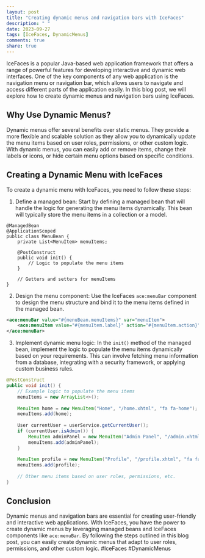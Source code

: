 ```yaml
---
layout: post
title: "Creating dynamic menus and navigation bars with IceFaces"
description: " "
date: 2023-09-27
tags: [IceFaces, DynamicMenus]
comments: true
share: true
---
```


IceFaces is a popular Java-based web application framework that offers a range of powerful features for developing interactive and dynamic web interfaces. One of the key components of any web application is the navigation menu or navigation bar, which allows users to navigate and access different parts of the application easily. In this blog post, we will explore how to create dynamic menus and navigation bars using IceFaces.

## Why Use Dynamic Menus?

Dynamic menus offer several benefits over static menus. They provide a more flexible and scalable solution as they allow you to dynamically update the menu items based on user roles, permissions, or other custom logic. With dynamic menus, you can easily add or remove items, change their labels or icons, or hide certain menu options based on specific conditions.

## Creating a Dynamic Menu with IceFaces

To create a dynamic menu with IceFaces, you need to follow these steps:

1. Define a managed bean: Start by defining a managed bean that will handle the logic for generating the menu items dynamically. This bean will typically store the menu items in a collection or a model.

```
@ManagedBean
@ApplicationScoped
public class MenuBean {
    private List<MenuItem> menuItems;
    
    @PostConstruct
    public void init() {
        // Logic to populate the menu items
    }
    
    // Getters and setters for menuItems
}
```

2. Design the menu component: Use the IceFaces `ace:menuBar` component to design the menu structure and bind it to the menu items defined in the managed bean.

```xml
<ace:menuBar value="#{menuBean.menuItems}" var="menuItem">
    <ace:menuItem value="#{menuItem.label}" action="#{menuItem.action}" />
</ace:menuBar>
```

3. Implement dynamic menu logic: In the `init()` method of the managed bean, implement the logic to populate the menu items dynamically based on your requirements. This can involve fetching menu information from a database, integrating with a security framework, or applying custom business rules.

```java
@PostConstruct
public void init() {
    // Example logic to populate the menu items
    menuItems = new ArrayList<>();
    
    MenuItem home = new MenuItem("Home", "/home.xhtml", "fa fa-home");
    menuItems.add(home);
    
    User currentUser = userService.getCurrentUser();
    if (currentUser.isAdmin()) {
        MenuItem adminPanel = new MenuItem("Admin Panel", "/admin.xhtml", "fa fa-cog");
        menuItems.add(adminPanel);
    }
    
    MenuItem profile = new MenuItem("Profile", "/profile.xhtml", "fa fa-user");
    menuItems.add(profile);
    
    // Other menu items based on user roles, permissions, etc.
}
```

## Conclusion

Dynamic menus and navigation bars are essential for creating user-friendly and interactive web applications. With IceFaces, you have the power to create dynamic menus by leveraging managed beans and IceFaces components like `ace:menuBar`. By following the steps outlined in this blog post, you can easily create dynamic menus that adapt to user roles, permissions, and other custom logic. #IceFaces #DynamicMenus